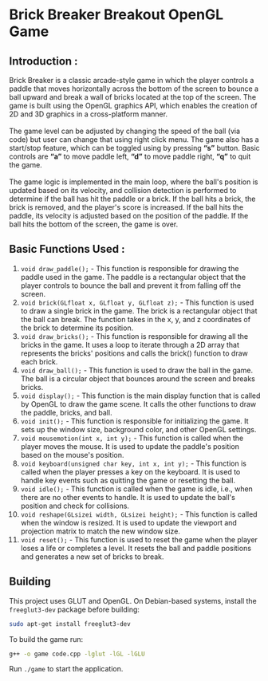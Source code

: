 # Brick Breaker Breakout OpenGL Game

## Introduction :<br>
Brick Breaker is a classic arcade-style game in which the player controls a paddle that moves horizontally across the bottom of the screen to bounce a ball upward and break a wall of bricks located at the top of the screen. The game is built using the OpenGL graphics API, which enables the creation of 2D and 3D graphics in a cross-platform manner.<br><br>
The game level can be adjusted by changing the speed of the ball (via code) but user can change that using right click menu. The game also has a start/stop feature, which can be toggled using by pressing <b>“s”</b> button. Basic controls are <b>“a”</b> to move paddle left, <b>“d”</b> to move paddle right, <b>“q”</b> to quit the game.<br><br>
The game logic is implemented in the main loop, where the ball's position is updated based on its velocity, and collision detection is performed to determine if the ball has hit the paddle or a brick. If the ball hits a brick, the brick is removed, and the player's score is increased. If the ball hits the paddle, its velocity is adjusted based on the position of the paddle. If the ball hits the bottom of the screen, the game is over.<br>

## Basic Functions Used :<br>
1. `void draw_paddle();` - This function is responsible for drawing the paddle used in the game. The paddle is a rectangular object that the player controls to bounce the ball and prevent it from falling off the screen.<br>
2. `void brick(GLfloat x, GLfloat y, GLfloat z);` - This function is used to draw a single brick in the game. The brick is a rectangular object that the ball can break. The function takes in the x, y, and z coordinates of the brick to determine its position.<br>
3. `void draw_bricks();` - This function is responsible for drawing all the bricks in the game. It uses a loop to iterate through a 2D array that represents the bricks' positions and calls the brick() function to draw each brick.<br>
4. `void draw_ball();` - This function is used to draw the ball in the game. The ball is a circular object that bounces around the screen and breaks bricks.<br>
5. `void display();` - This function is the main display function that is called by OpenGL to draw the game scene. It calls the other functions to draw the paddle, bricks, and ball.<br>
6. `void init();` - This function is responsible for initializing the game. It sets up the window size, background color, and other OpenGL settings.<br>
7. `void mousemotion(int x, int y);` - This function is called when the player moves the mouse. It is used to update the paddle's position based on the mouse's position.<br>
8. `void keyboard(unsigned char key, int x, int y);` - This function is called when the player presses a key on the keyboard. It is used to handle key events such as quitting the game or resetting the ball.<br>
9. `void idle();` - This function is called when the game is idle, i.e., when there are no other events to handle. It is used to update the ball's position and check for collisions.<br>
10. `void reshape(GLsizei width, GLsizei height);` - This function is called when the window is resized. It is used to update the viewport and projection matrix to match the new window size.<br>
11. `void reset();` - This function is used to reset the game when the player loses a life or completes a level. It resets the ball and paddle positions and generates a new set of bricks to break.<br>


## Building

This project uses GLUT and OpenGL. On Debian-based systems, install the
`freeglut3-dev` package before building:

```bash
sudo apt-get install freeglut3-dev
```

To build the game run:

```bash
g++ -o game code.cpp -lglut -lGL -lGLU
```

Run `./game` to start the application.

